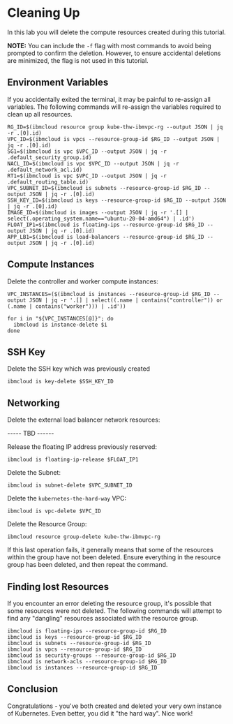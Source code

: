 # Cleaning Up

In this lab you will delete the compute resources created during this tutorial.

**NOTE:** You can include the `-f` flag with most commands to avoid being prompted to confirm the deletion.
However, to ensure accidental deletions are minimized, the flag is not used in this tutorial.

## Environment Variables

If you accidentally exited the terminal, it may be painful to re-assign all variables. The following
commands will re-assign the variables required to clean up all resources.

```
RG_ID=$(ibmcloud resource group kube-thw-ibmvpc-rg --output JSON | jq -r .[0].id)
VPC_ID=$(ibmcloud is vpcs --resource-group-id $RG_ID --output JSON | jq -r .[0].id) 
SG1=$(ibmcloud is vpc $VPC_ID --output JSON | jq -r .default_security_group.id)
NACL_ID=$(ibmcloud is vpc $VPC_ID --output JSON | jq -r .default_network_acl.id)
RT1=$(ibmcloud is vpc $VPC_ID --output JSON | jq -r .default_routing_table.id)
VPC_SUBNET_ID=$(ibmcloud is subnets --resource-group-id $RG_ID --output JSON | jq -r .[0].id) 
SSH_KEY_ID=$(ibmcloud is keys --resource-group-id $RG_ID --output JSON | jq -r .[0].id) 
IMAGE_ID=$(ibmcloud is images --output JSON | jq -r '.[] | select(.operating_system.name=="ubuntu-20-04-amd64") | .id')
FLOAT_IP1=$(ibmcloud is floating-ips --resource-group-id $RG_ID --output JSON | jq -r .[0].id)
APP_LB1=$(ibmcloud is load-balancers --resource-group-id $RG_ID --output JSON | jq -r .[0].id)
```


## Compute Instances

Delete the controller and worker compute instances:

```
VPC_INSTANCES=($(ibmcloud is instances --resource-group-id $RG_ID --output JSON | jq -r '.[] | select((.name | contains("controller")) or (.name | contains("worker"))) | .id'))

for i in "${VPC_INSTANCES[@]}"; do
  ibmcloud is instance-delete $i
done
```

## SSH Key

Delete the SSH key which was previously created

`ibmcloud is key-delete $SSH_KEY_ID`

## Networking

Delete the external load balancer network resources:

----- TBD ------

Release the floating IP address previously reserved:

`ibmcloud is floating-ip-release $FLOAT_IP1`

Delete the Subnet:

`ibmcloud is subnet-delete $VPC_SUBNET_ID`

Delete the `kubernetes-the-hard-way` VPC:

`ibmcloud is vpc-delete $VPC_ID`

Delete the Resource Group:

`ibmcloud resource group-delete kube-thw-ibmvpc-rg`

If this last operation fails, it generally means that some of the resources within the group have not been deleted.
Ensure everything in the resource group has been deleted, and then repeat the command.

## Finding lost Resources

If you encounter an error deleting the resource group, it's possible that some resources were not deleted.
The following commands will attempt to find any "dangling" resources associated with the resource group.

```
ibmcloud is floating-ips --resource-group-id $RG_ID
ibmcloud is keys --resource-group-id $RG_ID
ibmcloud is subnets --resource-group-id $RG_ID
ibmcloud is vpcs --resource-group-id $RG_ID
ibmcloud is security-groups --resource-group-id $RG_ID
ibmcloud is network-acls --resource-group-id $RG_ID
ibmcloud is instances --resource-group-id $RG_ID
```

## Conclusion

Congratulations - you've both created and deleted your very own instance of Kubernetes. Even better, you did it
"the hard way". Nice work!